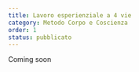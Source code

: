 ```yaml
---
title: Lavoro esperienziale a 4 vie
category: Metodo Corpo e Coscienza
order: 1
status: pubblicato
---
```


Coming soon